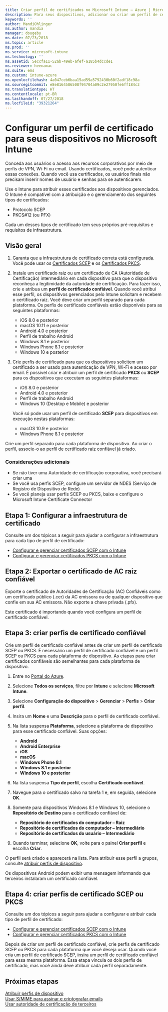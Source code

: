 ```yaml
---
title: Criar perfil de certificados no Microsoft Intune – Azure | Microsoft Docs
description: Para seus dispositivos, adicionar ou criar um perfil de certificado por meio da configuração do ambiente de certificado SCEP ou PKCS, exportar o certificado público, criar o perfil no Portal do Azure e, em seguida, atribuir SCEP ou PKCS aos perfis de certificado no Microsoft Intune no Portal do Azure
keywords: ''
author: MandiOhlinger
ms.author: mandia
manager: dougeby
ms.date: 07/23/2018
ms.topic: article
ms.prod: ''
ms.service: microsoft-intune
ms.technology: ''
ms.assetid: 5eccfa11-52ab-49eb-afef-a185b4dccde1
ms.reviewer: heenamac
ms.suite: ems
ms.custom: intune-azure
ms.openlocfilehash: 4a047ceb6baa15ad59a5792430b60f2adf18c98a
ms.sourcegitcommit: e8e8164586508f94704a09c2e27950fe6ff184c3
ms.translationtype: HT
ms.contentlocale: pt-BR
ms.lasthandoff: 07/27/2018
ms.locfileid: "39321264"
---
```

# <a name="configure-a-certificate-profile-for-your-devices-in-microsoft-intune"></a>Configurar um perfil de certificado para seus dispositivos no Microsoft Intune

Conceda aos usuários o acesso aos recursos corporativos por meio de perfis de VPN, Wi-Fi ou email. Usando certificados, você pode autenticar essas conexões. Quando você usa certificados, os usuários finais não precisam inserir nomes de usuário e senhas para se autenticarem.

Use o Intune para atribuir esses certificados aos dispositivos gerenciados. O Intune é compatível com a atribuição e o gerenciamento dos seguintes tipos de certificados:

- Protocolo SCEP
- PKCS#12 (ou PFX)

Cada um desses tipos de certificado tem seus próprios pré-requisitos e requisitos de infraestrutura.

## <a name="overview"></a>Visão geral

1. Garanta que a infraestrutura de certificado correta está configurada. Você pode usar os [Certificados SCEP](certificates-scep-configure.md) e os [Certificados PKCS](certficates-pfx-configure.md).

2. Instale um certificado raiz ou um certificado de CA (Autoridade de Certificação) intermediário em cada dispositivo para que o dispositivo reconheça a legitimidade da autoridade de certificação. Para fazer isso, crie e atribua um **perfil de certificado confiável**. Quando você atribui esse perfil, os dispositivos gerenciados pelo Intune solicitam e recebem o certificado raiz. Você deve criar um perfil separado para cada plataforma. Os perfis de certificado confiáveis estão disponíveis para as seguintes plataformas:

    - iOS 8.0 e posterior
    - macOS 10.11 e posterior
    - Android 4.0 e posterior
    - Perfil de trabalho Android
    - Windows 8.1 e posterior
    - Windows Phone 8.1 e posterior
    - Windows 10 e posterior

3. Crie perfis de certificado para que os dispositivos solicitem um certificado a ser usado para autenticação de VPN, Wi-Fi e acesso por email. É possível criar e atribuir um perfil de certificado **PKCS** ou **SCEP** para os dispositivos que executam as seguintes plataformas:

   - iOS 8.0 e posterior
   - Android 4.0 e posterior
   - Perfil de trabalho Android
   - Windows 10 (Desktop e Mobile) e posterior

   Você só pode usar um perfil de certificado **SCEP** para dispositivos em execução nestas plataformas:

   - macOS 10.9 e posterior
   - Windows Phone 8.1 e posterior

Crie um perfil separado para cada plataforma de dispositivo. Ao criar o perfil, associe-o ao perfil de certificado raiz confiável já criado.

### <a name="further-considerations"></a>Considerações adicionais

- Se não tiver uma Autoridade de certificação corporativa, você precisará criar uma
- Se você usa perfis SCEP, configure um servidor de NDES (Serviço de Registro de Dispositivo de Rede)
- Se você planeja usar perfis SCEP ou PKCS, baixe e configure o Microsoft Intune Certificate Connector


## <a name="step-1-configure-your-certificate-infrastructure"></a>Etapa 1: Configurar a infraestrutura de certificado

Consulte um dos tópicos a seguir para ajudar a configurar a infraestrutura para cada tipo de perfil de certificado:

- [Configurar e gerenciar certificados SCEP com o Intune](certificates-scep-configure.md)
- [Configurar e gerenciar certificados PKCS com o Intune](certficates-pfx-configure.md)


## <a name="step-2-export-your-trusted-root-ca-certificate"></a>Etapa 2: Exportar o certificado de AC raiz confiável

Exporte o certificado de Autoridades de Certificação (AC) Confiáveis como um certificado público (.cer) da AC emissora ou de qualquer dispositivo que confie em sua AC emissora. Não exporte a chave privada (.pfx).

Este certificado é importando quando você configura um perfil de certificado confiável.

## <a name="step-3-create-trusted-certificate-profiles"></a>Etapa 3: criar perfis de certificado confiável
Crie um perfil de certificado confiável antes de criar um perfil de certificado SCEP ou PKCS. É necessário um perfil de certificado confiável e um perfil SCEP ou PKCS para cada plataforma de dispositivo. As etapas para criar certificados confiáveis são semelhantes para cada plataforma de dispositivo.

1. Entre no [Portal do Azure](https://portal.azure.com).
2. Selecione **Todos os serviços**, filtre por **Intune** e selecione **Microsoft Intune**.
3. Selecione **Configuração do dispositivo** > **Gerenciar** > **Perfis** > **Criar perfil**.
4. Insira um **Nome** e uma **Descrição** para o perfil de certificado confiável.
5. Na lista suspensa **Plataforma**, selecione a plataforma de dispositivo para esse certificado confiável. Suas opções:

    - **Android**
    - **Android Enterprise**
    - **iOS**
    - **macOS**
    - **Windows Phone 8.1**
    - **Windows 8.1 e posterior**
    - **Windows 10 e posterior**

6. Na lista suspensa **Tipo de perfil**, escolha **Certificado confiável**.
7. Navegue para o certificado salvo na tarefa 1 e, em seguida, selecione **OK**.
8. Somente para dispositivos Windows 8.1 e Windows 10, selecione o **Repositório de Destino** para o certificado confiável de:

    - **Repositório de certificados do computador – Raiz**
    - **Repositório de certificados do computador – Intermediário**
    - **Repositório de certificados do usuário – Intermediário**

9. Quando terminar, selecione **OK**, volte para o painel **Criar perfil** e escolha **Criar**.

O perfil será criado e aparecerá na lista. Para atribuir esse perfil a grupos, consulte [atribuir perfis de dispositivo](device-profile-assign.md).

Os dispositivos Android podem exibir uma mensagem informando que terceiros instalaram um certificado confiável.

## <a name="step-4-create-scep-or-pkcs-certificate-profiles"></a>Etapa 4: criar perfis de certificado SCEP ou PKCS

Consulte um dos tópicos a seguir para ajudar a configurar e atribuir cada tipo de perfil de certificado:

- [Configurar e gerenciar certificados SCEP com o Intune](certificates-scep-configure.md)
- [Configurar e gerenciar certificados PKCS com o Intune](certficates-pfx-configure.md)

Depois de criar um perfil de certificado confiável, crie perfis de certificado SCEP ou PKCS para cada plataforma que você deseja usar. Quando você cria um perfil de certificado SCEP, insira um perfil de certificado confiável para essa mesma plataforma. Essa etapa vincula os dois perfis de certificado, mas você ainda deve atribuir cada perfil separadamente.

## <a name="next-steps"></a>Próximas etapas
[Atribuir perfis de dispositivo](device-profile-assign.md)  
[Usar S/MIME para assinar e criptografar emails](certificates-s-mime-encryption-sign.md)  
[Usar autoridade de certificação de terceiros](certificate-authority-add-scep-overview.md)
